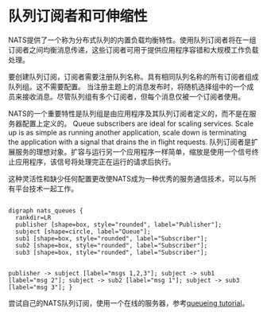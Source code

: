 # 队列订阅者和可伸缩性

NATS提供了一个称为分布式队列的内置负载均衡特性。使用队列订阅者将在一组订阅者之间均衡消息传递，这些订阅者可用于提供应用程序容错和大规模工作负载处理。

要创建队列订阅，订阅者需要注册队列名称。具有相同队列名称的所有订阅者组成队列组。这不需要配置。
当注册主题上的消息发布时，将随机选择组中的一个成员来接收消息。尽管队列组有多个订阅者，但每个消息仅被一个订阅者使用。

NATS的一个重要特性是队列组是由应用程序及其队列订阅者定义的，而不是在服务器配置上定义的。
Queue subscribers are ideal for scaling services. Scale up is as simple as running another application, 
scale down is terminating the application with a signal that drains the in flight requests.
队列订阅者是扩展服务的理想对象。扩容与运行另一个应用程序一样简单，缩放是使用一个信号终止应用程序，该信号将处理完正在运行的请求后执行。

这种灵活性和缺少任何配置更改使NATS成为一种优秀的服务通信技术，可以与所有平台技术一起工作。



<div class="graphviz"><code data-viz="dot">
digraph nats_queues {
  rankdir=LR
  publisher [shape=box, style="rounded", label="Publisher"];
  subject [shape=circle, label="Queue"];
  sub1 [shape=box, style="rounded", label="Subscriber"];
  sub2 [shape=box, style="rounded", label="Subscriber"];
  sub3 [shape=box, style="rounded", label="Subscriber"];

  publisher -> subject [label="msgs 1,2,3"];
  subject -> sub1 [label="msg 2"];
  subject -> sub2 [label="msg 1"];
  subject -> sub3 [label="msg 3"];
}
</code></div>

尝试自己的NATS队列订阅，使用一个在线的服务器，参考[queueing tutorial](../tutorials/queues.md)。
